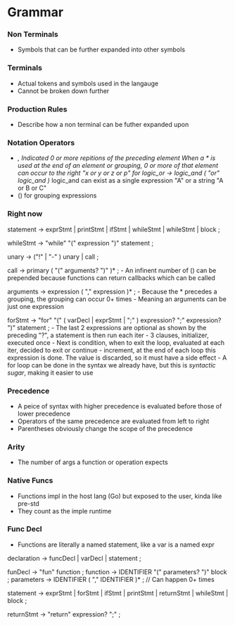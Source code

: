 # Grammar

### Non Terminals
- Symbols that can be further expanded into other symbols

### Terminals
- Actual tokens and symbols used in the langauge 
- Cannot be broken down further

### Production Rules
- Describe how a non terminal can be futher expanded upon

### Notation Operators
- *, Indicated 0 or more repitions of the preceding element
    When a * is used at the end of an element or grouping, 0 or more of that element can occur to the right "x or y or z or p"
    for logic_or -> logic_and ( "or" logic_and )*
    logic_and can exist as a single expression "A" or a string "A or B or C"
- () for grouping expressions

### Right now
statement -> exprStmt | printStmt | ifStmt | whileStmt | whileStmt | block ; 

whileStmt -> "while" "(" expression ")" statement ;

unary -> ("!" | "-" ) unary | call ;

call -> primary ( "(" arguments? ")" )* ;
    - An infinent number of () can be prepended because functions can return callbacks which can be called

arguments -> expression ( "," expression )* ;
    - Because the * precedes a grouping, the grouping can occur 0+ times
    - Meaning an arguments can be just one expression

forStmt -> "for" "(" ( varDecl | exprStmt | ";" ) expression? ";" expression? ")" statement ;
    - The last 2 expressions are optional as shown by the preceding "?", a statement is then run each iter
    - 3 clauses, initializer, executed once
        - Next is condition, when to exit the loop, evaluated at each iter, decided to exit or continue
        - increment, at the end of each loop this expression is done. The value is discarded, so it must have a side effect
    - A for loop can be done in the syntax we already have, but this is *syntactic sugar*, making it easier to use

### Precedence
- A peice of syntax with higher precedence is evaluated before those of lower precedence
- Operators of the same precedence are evaluated from left to right
- Parentheses obviously change the scope of the precedence

### Arity
- The number of args a function or operation expects

### Native Funcs
- Functions impl in the host lang (Go) but exposed to the user, kinda like pre-std
- They count as the imple runtime

### Func Decl 
- Functions are literally a named statement, like a var is a named expr

declaration -> funcDecl | varDecl | statement ;

funDecl -> "fun" function ;
function -> IDENTIFIER "(" parameters? ")" block ;
parameters -> IDENTIFIER ( "," IDENTIFIER )* ; 
    // Can happen 0+ times

statement → exprStmt | forStmt | ifStmt | printStmt | returnStmt | whileStmt | block ;

returnStmt -> "return" expression? ";" ;